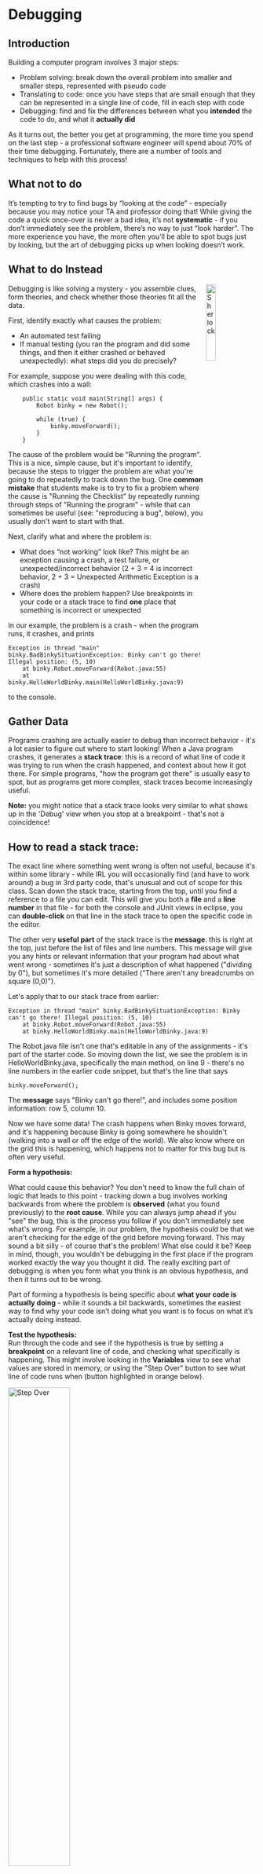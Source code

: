 # Debugging

## Introduction

Building a computer program involves 3 major steps:

- Problem solving: break down the overall problem into smaller and smaller steps, represented with pseudo code  
- Translating to code: once you have steps that are small enough that they can be represented in a single line of code, fill in each step with code  
- Debugging: find and fix the differences between what you **intended** the code to do, and what it **actually did**

As it turns out, the better you get at programming, the more time you spend on the last step \- a professional software engineer will spend about 70% of their time debugging. Fortunately, there are a number of tools and techniques to help with this process\!

## What not to do

It’s tempting to try to find bugs by “looking at the code” \- especially because you may notice your TA and professor doing that\! While giving the code a quick once-over is never a bad idea, it’s not **systematic** \- if you don’t immediately see the problem, there’s no way to just “look harder”. The more experience you have, the more often you’ll be able to spot bugs just by looking, but the art of debugging picks up when looking doesn’t work. 

## What to do Instead

<img align="right" src="images/sherlock.jpg" alt="Sherlock" width="20%"/>

Debugging is like solving a mystery \- you assemble clues, form theories, and check whether those theories fit all the data. 

First, identify exactly what causes the problem:

- An automated test failing  
- If manual testing (you ran the program and did some things, and then it either crashed or behaved unexpectedly): what steps did you do precisely?

For example, suppose you were dealing with this code, which crashes into a wall:

```
	public static void main(String[] args) {  
		Robot binky = new Robot();  
		  
		while (true) {  
		    binky.moveForward();  
		}  
	}
```

The cause of the problem would be "Running the program". This is a nice, simple cause, but it's important to identify, because the steps to trigger the problem are what you're going to do repeatedly to track down the bug. One **common mistake** that students make is to try to fix a problem where the cause is "Running the Checklist" by repeatedly running through steps of "Running the program" \- while that can sometimes be useful (see: "reproducing a bug", below), you usually don't want to start with that.

Next, clarify what and where the problem is:

- What does “not working” look like? This might be an exception causing a crash, a test failure, or unexpected/incorrect behavior (2 \+ 3 \= 4 is incorrect behavior, 2 \+ 3 \= Unexpected Arithmetic Exception is a crash)  
- Where does the problem happen? Use breakpoints in your code or a stack trace to find **one** place that something is incorrect or unexpected

In our example, the problem is a crash \- when the program runs, it crashes, and prints 

```
Exception in thread "main" binky.BadBinkySituationException: Binky can't go there! Illegal position: (5, 10)  
	at binky.Robot.moveForward(Robot.java:55)  
	at binky.HelloWorldBinky.main(HelloWorldBinky.java:9)

```
 to the console. 

## Gather Data

Programs crashing are actually easier to debug than incorrect behavior \- it's a lot easier to figure out where to start looking\! When a Java program crashes, it generates a **stack trace**: this is a record of what line of code it was trying to run when the crash happened, and context about how it got there. For simple programs, "how the program got there" is usually easy to spot, but as programs get more complex, stack traces become increasingly useful.

**Note:** you might notice that a stack trace looks very similar to what shows up in the 'Debug' view when you stop at a breakpoint \- that's not a coincidence\!

## How to read a stack trace:

The exact line where something went wrong is often not useful, because it's within some library \- while IRL you will occasionally find (and have to work around) a bug in 3rd party code, that's unusual and out of scope for this class. Scan down the stack trace, starting from the top, until you find a reference to a file you can edit. This will give you both a **file** and a **line number** in that file \- for both the console and JUnit views in eclipse, you can **double-click** on that line in the stack trace to open the specific code in the editor.

The other very **useful part** of the stack trace is the **message**: this is right at the top, just before the list of files and line numbers. This message will give you any hints or relevant information that your program had about what went wrong \- sometimes it's just a description of what happened ("dividing by 0"), but sometimes it's more detailed ("There aren't any breadcrumbs on square (0,0)").

Let's apply that to our stack trace from earlier:

```
Exception in thread "main" binky.BadBinkySituationException: Binky can't go there! Illegal position: (5, 10)  
	at binky.Robot.moveForward(Robot.java:55)  
	at binky.HelloWorldBinky.main(HelloWorldBinky.java:9)
```

The Robot.java file isn't one that's editable in any of the assignments \- it's part of the starter code. So moving down the list, we see the problem is in HelloWorldBinky.java, specifically the main method, on line 9 \- there's no line numbers in the earlier code snippet, but that's the line that says 

	binky.moveForward();

The **message** says "Binky can't go there\!", and includes some position information: row 5, column 10\.

Now we have some data\! The crash happens when Binky moves forward, and it's happening because Binky is going somewhere he shouldn't (walking into a wall or off the edge of the world). We also know where on the grid this is happening, which happens not to matter for this bug but is often very useful.

**Form a hypothesis:**

What could cause this behavior? You don't need to know the full chain of logic that leads to this point \- tracking down a bug involves working backwards from where the problem is **observed** (what you found previously) to the **root cause**. While you can always jump ahead if you "see" the bug, this is the process you follow if you don't immediately see what's wrong. For example, in our problem, the hypothesis could be that we aren't checking for the edge of the grid before moving forward. This may sound a bit silly \- of course that's the problem\! What else could it be? Keep in mind, though, you wouldn't be debugging in the first place if the program worked exactly the way you thought it did. The really exciting part of debugging is when you form what you think is an obvious hypothesis, and then it turns out to be wrong.

Part of forming a hypothesis is being specific about **what your code is actually doing** \- while it sounds a bit backwards, sometimes the easiest way to find why your code isn’t doing what you want is to focus on what it’s actually doing instead.

**Test the hypothesis:**  
Run through the code and see if the hypothesis is true by setting a **breakpoint** on a relevant line of code, and checking what specifically is happening. This might involve looking in the **Variables** view to see what values are stored in memory, or using the "Step Over" button to see what line of code runs when (button highlighted in orange below).

<img src="images/stepOver.png" alt="Step Over" width="50%"/>

If the hypothesis is true, repeat the process to figure out the next cause one back in the chain. If it’s not, come up with an alternate hypothesis.   
	  
In our example, we'd set a breakpoint on the line with the while loop, and then repeatedly step over until Binky was right at the edge of the world. We'd then step over one more time to check the hypothesis \- isClear() would return false (you can double-check this with the **Expressions** view), and yet the moveForward in the while loop is still being run. Therefore, the hypothesis is true \- our while loop isn't checking isClear().

At some point, you’ll find a cause that you can fix (the while loop should check binky.isClear()), and now you’re done\! While for smaller programs, there's often just this one step, by the end of the semester, you'll have programs that will likely involve multiple steps in this process. It's a good idea to **practice** the debugging process now, so that you can effectively tackle more complex bugs later. 

## Reproducing a Bug

Sometimes, the steps to trigger the original crash in a program are annoying to have to do repeatedly. Finding a smaller, shorter, more automated, or more informative way of triggering the crash is called **reproducing** the issue, and makes the process of repeatedly triggering the bug more efficient. For example, you may notice that there aren't any graphics when you run the Checklist for an assignment, but being able to visually see what's happening (particularly with Binky) can be useful. If you're able to create a bug in a different way (for example, using a particular world file for Binky and running your program with the graphics), you can use that instead. However, if you **aren't** able to recreate the bug, you may be stuck with running through the original process of triggering the bug.

## Debugging a Checklist Item

Sometimes, if you run the checklist, you'll see a failure that looks something like this  

<img src="images/junitEx.png" alt="JUnit Exception" width="50%"/>→

Which isn't terribly easy to read. While you can scroll right to figure out what's up, you can also click the highlighted icon to copy this information to the **console**, where it's easier to read. 

For this example, you'd then get

<img src="images/consoleEx.png" alt="Console Exception" width="50%"/>

which is more like the stack traces we've seen before.

What happens when a test fails, and the stack trace doesn't seem to involve your code at all? Often, it's easiest to treat these failures as a type of **incorrect behavior** (the above example happens when the program claims that 2 \+ 3 \= 4\) rather than a crash \- you can use the **error message** to find out more details about exactly what was incorrect. The checklist items are sometimes deliberately vague, however \- when that happens, you should see if you can **reproduce the bug** outside the checklist framework.

If you aren't able to reproduce the bug, you can use **breakpoints** in your code to get a better sense of what the Checklist is doing \- put a breakpoint somewhere plausible (such as the first line of your main method), and then run the checklist item in **Debug Mode** (Debug As \> instead of Run As \>). You'll be able to use the **Variables** view to see what's going on in your program, which can help track down the problem.

If you get completely stuck: you can ask your TA or professor to take a look at the code on github. Make sure you include what steps you've already tried when you ask\! Otherwise you may get advice to try those same steps, which isn't very helpful.  

